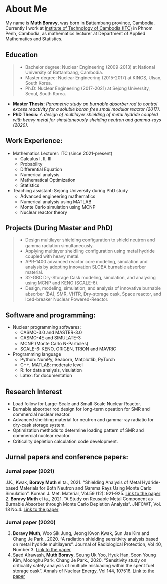 # About Me
My name is **Muth Boravy**, was born in Battambang province, Cambodia. Currently I work at [Institute of Technology of Cambodia (ITC)](https://itc.edu.kh/about-institute-of-technology-of-cambodia/) in Phnom Penh, Cambodia, as mathematics lecturer at Department of Applied Mathematics and Statistics. 

## Education
> * Bachelor degree: Nuclear Engineering (2009-2013) at National University of Battambang, Cambodia.
> * Master degree: Nuclear Engineering (2015-2017) at KINGS, Ulsan, South Korea.
> * Ph.D: Nuclear Engineering (2017-2021) at Sejong University, Seoul, South Korea.
  * **Master Thesis:** _Parametric study on burnable absorber rod to control excess reactivity for a soluble boron free small modular reactor (2017)._
  * **PhD Thesis:** _A design of multilayer shielding of metal hydride coupled with heavy metal for simultaneously sheiding neutron and gamma-rays (2020)._

## Work Experience:
* Mathematics Lecturer: ITC (since 2021-present)
  - Calculus I, II, III
  - Probability
  - Differential Equation
  - Numerical analysis
  - Mathematical Optimization
  - Statistics
* Teaching assistant: Sejong University during PhD study
  - Advanced engineering mathematics
  - Numerical analysis using MATLAB
  - Monte Carlo simulation using MCNP
  - Nuclear reactor theory

## Projects (During Master and PhD)
>* Design multilayer shielding configuration to shield neutron and gamma radiation simultaneously.
>* Applying multiayer sheidling configuration using metal hydride coupled with heavy metal.
>* APR-1400 advanced reactor core modeling, simulation and analysis by adopting innovation SLOBA burnable absorber material.
>* 32-GBC Dry-Storage Cask modeling, simulation, and analysing using MCNP and KENO (SCALE-6).
>* Design, modeling, simulation, and analysis of innovative burnable absorber (BA), SMR, VHTR, Dry-storage cask, Space reactor, and Iced-breaker Nuclear Powered-Reactor.

## Software and programming:
* Nuclear programming softwares:
  - CASMO-3.0 and MASTER-3.0
  - CASMO-4E and SIMULATE-3
  - MCNP (Monte Carlo N-Particles)
  - SCALE-6: KENO, ORIGEN, TRION and MAVRIC
* Programming language
  - Python: NumPy, Seaborn, Matplotlib, PyTorch
  - C++, MATLAB: moderate level
  - R: for data analysis, visulation
  - Latex: for documentation

## Research Interest
* Load follow for Large-Scale and Small-Scale Nuclear Reactor.
* Burnable absorber rod design for long-term opeation for SMR and commercial nuclear reactor.
* Advanced sheilding material for neutron and gamma-ray radiatio for dry-cask storage system.
* Optimization methods to determine loading pattern of SMR and commercial nuclear reactor.
* Criticality depletion calculation code development.

## Jurnal papers and conference papers:
### Jurnal paper (2021)
J.K., Kwak, **Boravy Muth** el ta., 2021. “Shielding Analysis of Metal Hydride-based Materials for Both Neutron and Gamma Rays Using Monte Carlo Simulation”. Korean J. Met. Material, Vol.59 (12): 921-925. [Link to the paper](http://kjmm.org/journal/view.php?doi=10.3365/KJMM.2021.59.12.921)
2. **Boravy Muth** el ta., 2021. “A Study on Reusable Metal Component as Burnable Absorber through Monte Carlo Depletion Analysis”. JNFCWT, Vol. 18 No.4. [Link to the paper](https://www.kci.go.kr/kciportal/ci/sereArticleSearch/ciSereArtiView.kci?sereArticleSearchBean.artiId=ART002672361)
### Jurnal paper (2020)
3. **Boravy Muth**, Woo Sik Jung, Jeong Kwon Kwak, Sun Jae Kim and Chang Je Park., 2020. “A radiation shielding sensitivity analysis based on metal hydride multilayers“. Journal of Radiological Protection, Vol 40, Number 3. [Link to the paper](https://iopscience.iop.org/article/10.1088/1361-6498/ab9a08)
4. Saed Alrawash, **Muth Boravy**, Seung Uk Yoo, Hyuk Han, Soon Young Kim, Moonghu Park, Chang Je Park., 2020. “Sensitivity study on criticality safety analysis of multiple misloading within the spent fuel storage cask“. Annals of Nuclear Energy, Vol 144, 107516. [Link to the paper](https://www.sciencedirect.com/science/article/abs/pii/S0306454920302140?via%3Dihub)
